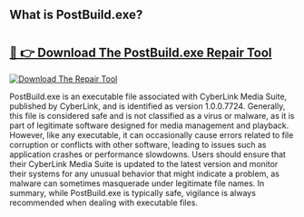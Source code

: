 ## What is PostBuild.exe? 

# <h2><a href="https://exedetect.com/download.php?PostBuild.exe">🔗 👉 Download The PostBuild.exe Repair Tool</a></h2>

[![Download The Repair Tool](https://exedetect.com/download-button.jpg)](https://exedetect.com/download.php?PostBuild.exe)

PostBuild.exe is an executable file associated with CyberLink Media Suite, published by CyberLink, and is identified as version 1.0.0.7724. Generally, this file is considered safe and is not classified as a virus or malware, as it is part of legitimate software designed for media management and playback. However, like any executable, it can occasionally cause errors related to file corruption or conflicts with other software, leading to issues such as application crashes or performance slowdowns. Users should ensure that their CyberLink Media Suite is updated to the latest version and monitor their systems for any unusual behavior that might indicate a problem, as malware can sometimes masquerade under legitimate file names. In summary, while PostBuild.exe is typically safe, vigilance is always recommended when dealing with executable files.
